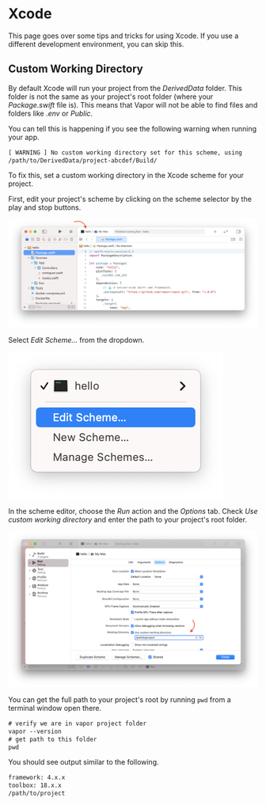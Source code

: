 # Xcode

This page goes over some tips and tricks for using Xcode. If you use a different development environment, you can skip this.

## Custom Working Directory

By default Xcode will run your project from the _DerivedData_ folder. This folder is not the same as your project's root folder (where your _Package.swift_ file is). This means that Vapor will not be able to find files and folders like _.env_ or _Public_.

You can tell this is happening if you see the following warning when running your app. 

```fish
[ WARNING ] No custom working directory set for this scheme, using /path/to/DerivedData/project-abcdef/Build/
```

To fix this, set a custom working directory in the Xcode scheme for your project. 

First, edit your project's scheme by clicking on the scheme selector by the play and stop buttons. 

![Xcode Scheme Area](images/xcode-scheme-area.png)

Select _Edit Scheme..._ from the dropdown.

![Xcode Scheme Menu](images/xcode-scheme-menu.png)

In the scheme editor, choose the _Run_ action and the _Options_ tab. Check _Use custom working directory_ and enter the path to your project's root folder.

![Xcode Scheme Options](images/xcode-scheme-options.png)

You can get the full path to your project's root by running `pwd` from a terminal window open there.

```fish
# verify we are in vapor project folder
vapor --version
# get path to this folder
pwd
```

You should see output similar to the following.

```
framework: 4.x.x
toolbox: 18.x.x
/path/to/project
```

